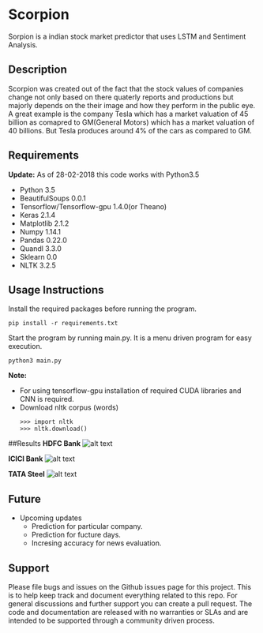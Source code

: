Scorpion
======================
Sorpion is a indian stock market predictor that uses LSTM and Sentiment Analysis.

## Description
Scorpion was created  out of the fact that the stock values of companies change not only based on there quaterly reports
and productions but majorly depends on the their image and how they perform in the public eye. A great example is the
company Tesla which has a market valuation of 45 billion  as comapred to GM(General Motors) which has a market valuation
of 40 billions. But Tesla produces around 4% of the cars as compared to GM.



## Requirements 
**Update:** As of 28-02-2018 this code works with Python3.5

* Python 3.5
* BeautifulSoups 0.0.1
* Tensorflow/Tensorflow-gpu 1.4.0(or Theano)
* Keras 2.1.4
* Matplotlib 2.1.2
* Numpy 1.14.1
* Pandas 0.22.0
* Quandl 3.3.0
* Sklearn 0.0
* NLTK 3.2.5

## Usage Instructions
Install the required packages before running the program.
    
    pip install -r requirements.txt

Start the program by running main.py. It is a menu driven program for easy execution.
    
    python3 main.py


**Note:** 
* For using tensorflow-gpu installation of required CUDA libraries and CNN is required.
* Download nltk corpus (words)
    ```
    >>> import nltk
    >>> nltk.download()
    ```

##Results
   **HDFC Bank**
   ![alt text](https://github.com/mohitkhare582/Scorpion/tree/master/Graphs\HDFC%20Bank.png "HDFC Bank")
   
   
   **ICICI Bank**
   ![alt text](https://github.com/mohitkhare582/Scorpion/tree/master/Graphs\ICICI%20Bank.png "ICICI Bank")
   
   
   **TATA Steel**
   ![alt text](https://github.com/mohitkhare582/Scorpion/tree/master/Graphs\TATA%20Steel.png "TATA Steel")
   
  
    
    

## Future
- Upcoming updates
    * Prediction for particular company.
    * Prediction for fucture days.
    * Incresing accuracy for news evaluation.

Support
-------
Please file bugs and issues on the Github issues page for this project. This is to help keep track and document everything related to this repo. For general discussions and further support you can create a pull request. The code and documentation are released with no warranties or SLAs and are intended to be supported through a community driven process.
